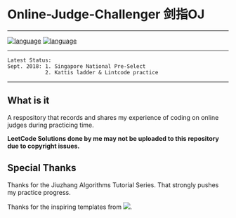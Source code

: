 # Online-Judge-Challenger 剑指OJ
***

[![language](https://img.shields.io/badge/Language-Java-orange.svg)](https://img.shields.io/badge/Language-Java-orange.svg)
[![language](https://img.shields.io/badge/Language-C++-blue.svg)](https://img.shields.io/badge/Language-C++-blue.svg)

***
    Latest Status:
    Sept. 2018: 1. Singapore National Pre-Select
                2. Kattis ladder & Lintcode practice
***
  
What is it
----------
A respository that records and shares my experience of coding on online judges during practicing time.

**LeetCode Solutions done by me may not be uploaded to this repository due to copyright issues.**

Special Thanks
----------
Thanks for the Jiuzhang Algorithms Tutorial Series. That strongly pushes my practice progress.

Thanks for the inspiring templates from ![](https://github.com/peterljq/Data-Structure-C-Language-Exercises/blob/master/Resources%20for%20README/68747470733a2f2f7261772e6769746875622e636f6d2f7765696a69616e77656e2f534a54552d6c6f676f2d62616e6e65722f6d61737465722f534a54555f42414e4e45522f504e472f736a747562616e6e6572626c75652e706e67.png).
